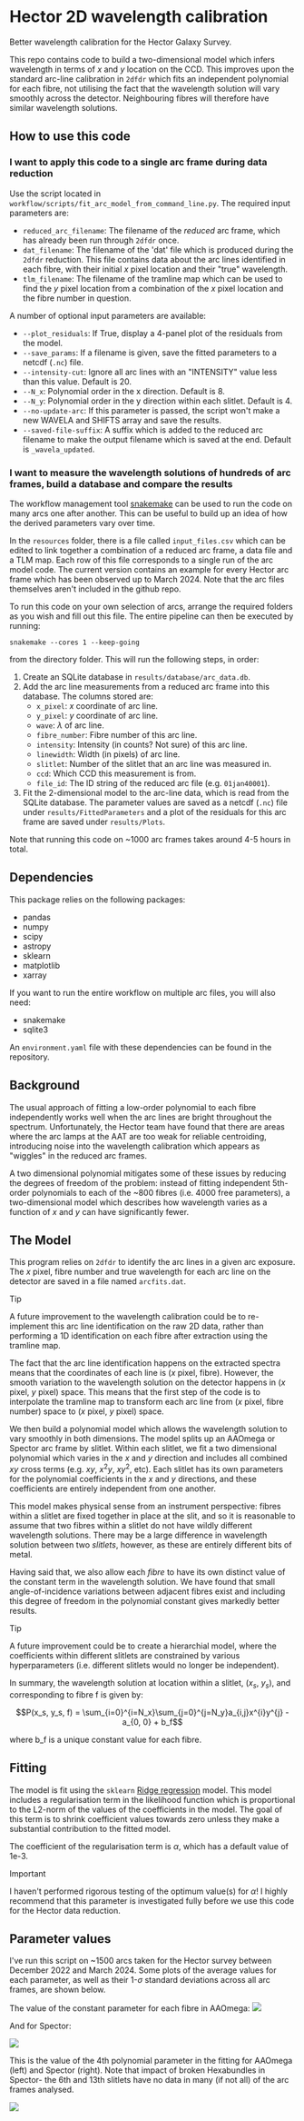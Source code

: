 # Hector 2D wavelength calibration

Better wavelength calibration for the Hector Galaxy Survey. 

This repo contains code to build a two-dimensional model which infers wavelength in terms of $x$ and $y$ location on the CCD. This improves upon the standard arc-line calibration in `2dfdr` which fits an independent polynomial for each fibre, not utilising the fact that the wavelength solution will vary smoothly across the detector. Neighbouring fibres will therefore have similar wavelength solutions.

## How to use this code

### I want to apply this code to a single arc frame during data reduction

Use the script located in `workflow/scripts/fit_arc_model_from_command_line.py`. The required input parameters are:

- `reduced_arc_filename`: The filename of the _reduced_ arc frame, which has already been run through `2dfdr` once.
- `dat_filename`: The filename of the 'dat' file which is produced during the `2dfdr` reduction. This file contains data about the arc lines identified in each fibre, with their initial $x$ pixel location and their "true" wavelength.
- `tlm_filename`: The filename of the tramline map which can be used to find the $y$ pixel location from a combination of the $x$ pixel location and the fibre number in question.

A number of optional input parameters are available:
- `--plot_residuals`: If True, display a 4-panel plot of the residuals from the model.
- `--save_params`: If a filename is given, save the fitted parameters to a netcdf (`.nc`) file.
- `--intensity-cut`: Ignore all arc lines with an "INTENSITY" value less than this value. Default is 20.
- `--N_x`: Polynomial order in the x direction. Default is 8.
- `--N_y`: Polynomial order in the y direction within each slitlet. Default is 4.
- `--no-update-arc`: If this parameter is passed, the script won't make a new WAVELA and SHIFTS array and save the results.
- `--saved-file-suffix`: A suffix which is added to the reduced arc filename to make the output filename which is saved at the end. Default is `_wavela_updated`.


### I want to measure the wavelength solutions of hundreds of arc frames, build a database and compare the results

The workflow management tool [snakemake](https://snakemake.readthedocs.io/en/stable/) can be used to run the code on many arcs one after another. This can be useful to build up an idea of how the derived parameters vary over time.

In the `resources` folder, there is a file called `input_files.csv` which can be edited to link together a combination of a reduced arc frame, a data file and a TLM map. Each row of this file corresponds to a single run of the arc model code. The current version contains an example for every Hector arc frame which has been observed up to March 2024. Note that the arc files themselves aren't included in the github repo. 

To run this code on your own selection of arcs, arrange the required folders as you wish and fill out this file.  The entire pipeline can then be executed by running:

```
snakemake --cores 1 --keep-going
```

from the directory folder. This will run the following steps, in order:

1. Create an SQLite database in `results/database/arc_data.db`.
2. Add the arc line measurements from a reduced arc frame into this database. The columns stored are:
    - `x_pixel`: $x$ coordinate of arc line.
    - `y_pixel`: $y$ coordinate of arc line.
    - `wave`: $\lambda$ of arc line.
    - `fibre_number`: Fibre number of this arc line.
    - `intensity`: Intensity (in counts? Not sure) of this arc line.
    - `linewidth`: Width (in pixels) of arc line.
    - `slitlet`: Number of the slitlet that an arc line was measured in.
    - `ccd`: Which CCD this measurement is from.
    - `file_id`: The ID string of the reduced arc file (e.g. `01jan40001`).
3. Fit the 2-dimensional model to the arc-line data, which is read from the SQLite database. The parameter values are saved as a netcdf (`.nc`) file under `results/FittedParameters` and a plot of the residuals for this arc frame are saved under `results/Plots`.

Note that running this code on ~1000 arc frames takes around 4-5 hours in total. 

## Dependencies

This package relies on the following packages:

- pandas
- numpy
- scipy
- astropy
- sklearn
- matplotlib
- xarray

If you want to run the entire workflow on multiple arc files, you will also need:

- snakemake
- sqlite3

An `environment.yaml` file with these dependencies can be found in the repository. 

## Background

The usual approach of fitting a low-order polynomial to each fibre independently works well when the arc lines are bright throughout the spectrum. Unfortunately, the Hector team have found that there are areas where the arc lamps at the AAT are too weak for reliable centroiding, introducing noise into the wavelength calibration which appears as "wiggles" in the reduced arc frames. 

A two dimensional polynomial mitigates some of these issues by reducing the degrees of freedom of the problem: instead of fitting independent 5th-order polynomials to each of the ~800 fibres (i.e. 4000 free parameters), a two-dimensional model which describes how wavelength varies as a function of $x$ and $y$ can have significantly fewer. 

## The Model

This program relies on `2dfdr` to identify the arc lines in a given arc exposure. The $x$ pixel, fibre number and true wavelength for each arc line on the detector are saved in a file named `arcfits.dat`. 

> [!TIP]
> A future improvement to the wavelength calibration could be to re-implement this arc line identification on the raw 2D data, rather than performing a 1D identification on each fibre after extraction using the tramline map.

The fact that the arc line identification happens on the extracted spectra means that the coordinates of each line is ($x$ pixel, fibre). However, the smooth variation to the wavelength solution on the detector happens in ($x$ pixel, $y$ pixel) space. This means that the first step of the code is to interpolate the tramline map to transform each arc line from ($x$ pixel, fibre number) space to ($x$ pixel, $y$ pixel) space.

We then build a polynomial model which allows the wavelength solution to vary smoothly in both dimensions. The model splits up an AAOmega or Spector arc frame by slitlet. Within each slitlet, we fit a two dimensional polynomial which varies in the $x$ and $y$ direction and includes all combined $xy$ cross terms (e.g. $xy$, $x^2y$, $xy^2$, etc). Each slitlet has its own parameters for the polynomial coefficients in the $x$ and $y$ directions, and these coefficients are entirely independent from one another. 

This model makes physical sense from an instrument perspective: fibres within a slitlet are fixed together in place at the slit, and so it is reasonable to assume that two fibres within a slitlet do not have wildly different wavelength solutions. There may be a large difference in wavelength solution between two _slitlets_, however, as these are entirely different bits of metal.

Having said that, we also allow each _fibre_ to have its own distinct value of the constant term in the wavelength solution. We have found that small angle-of-incidence variations between adjacent fibres exist and including this degree of freedom in the polynomial constant gives markedly better results.

> [!TIP]
> A future improvement could be to create a hierarchial model, where the coefficients within different slitlets are constrained by various hyperparameters (i.e. different slitlets would no longer be independent).

In summary, the wavelength solution at location within a slitlet, ($x_s$, $y_s$), and corresponding to fibre f is given by:

```math
P(x_s, y_s, f) = \sum_{i=0}^{i=N_x}\sum_{j=0}^{j=N_y}a_{i,j}x^{i}y^{j} - a_{0, 0} + b_f
```

where b_f is a unique constant value for each fibre.

## Fitting

The model is fit using the `sklearn` [Ridge regression](https://scikit-learn.org/stable/modules/generated/sklearn.linear_model.Ridge.html) model. This model includes a regularisation term in the likelihood function which is proportional to the L2-norm of the values of the coefficients in the model. The goal of this term is to shrink coefficient values towards zero unless they make a substantial contribution to the fitted model.

The coefficient of the regularisation term is $\alpha$, which has a default value of 1e-3. 

> [!IMPORTANT]  
> I haven't performed rigorous testing of the optimum value(s) for $\alpha$! I highly recommend that this parameter is investigated fully before we use this code for the Hector data reduction.

## Parameter values

I've run this script on ~1500 arcs taken for the Hector survey between December 2022 and March 2024. Some plots of the average values for each parameter, as well as their 1-$\sigma$ standard deviations across all arc frames, are shown below.

The value of the constant parameter for each fibre in AAOmega:
![](fibre_constants_AAOmega.png)

And for Spector:

![](fibre_constants_Spector.png)

This is the value of the 4th polynomial parameter in the fitting for AAOmega (left) and Spector (right). Note that impact of broken Hexabundles in Spector- the 6th and 13th slitlets have no data in many (if not all) of the arc frames analysed.

![](param_04.png)